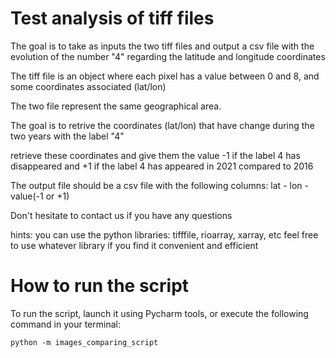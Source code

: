 # Test analysis of tiff files

The goal is to take as inputs the two tiff files and output
a csv file with the evolution of the number "4" regarding the latitude and longitude coordinates

The tiff file is an object where each pixel has a value between 0 and 8, and some coordinates associated (lat/lon)

The two file represent the same geographical area.

The goal is to retrive the coordinates (lat/lon) that have change during the two years with the label "4"

retrieve these coordinates and give them the value -1 if the label 4 has disappeared and +1 if the label 4 has appeared
in 2021 compared to 2016

The output file should be a csv file with the following columns:
lat - lon - value(-1 or +1)

Don't hesitate to contact us if you have any questions





hints:
you can use the python libraries: tifffile, rioarray, xarray, etc
feel free to use whatever library if you find it convenient and efficient

# How to run the script
To run the script, launch it using Pycharm tools, or execute the following command in your terminal:

```
python -m images_comparing_script
```